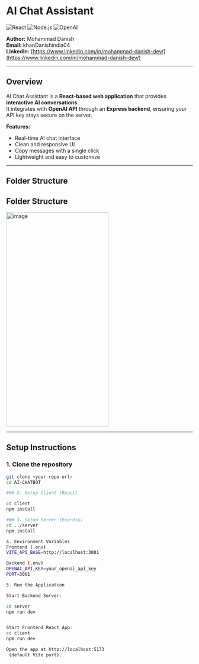 # AI Chat Assistant

![React](https://img.shields.io/badge/React-61DAFB?logo=react&logoColor=white)
![Node.js](https://img.shields.io/badge/Node.js-339933?logo=node.js&logoColor=white)
![OpenAI](https://img.shields.io/badge/OpenAI-412991?logo=openai&logoColor=white)

**Author:** Mohammad Danish  
**Email:** khanDanishindia04  
**LinkedIn:** [https://www.linkedin.com/in/mohammad-danish-dev/](https://www.linkedin.com/in/mohammad-danish-dev/)

---

## Overview

AI Chat Assistant is a **React-based web application** that provides **interactive AI conversations**.  
It integrates with **OpenAI API** through an **Express backend**, ensuring your API key stays secure on the server.  

**Features:**
- Real-time AI chat interface  
- Clean and responsive UI  
- Copy messages with a single click  
- Lightweight and easy to customize  

---

## Folder Structure


## Folder Structure
<img width="276" height="579" alt="image" src="https://github.com/user-attachments/assets/d359a6b1-7ba7-48ea-a802-ee3922f68172" />



---

## Setup Instructions

### 1. Clone the repository
```bash
git clone <your-repo-url>
cd AI-CHATBOT

### 2. Setup Client (React)

cd client
npm install

### 3. Setup Server (Express)
cd ../server
npm install

4. Environment Variables
Frontend (.env)
VITE_API_BASE=http://localhost:3001

Backend (.env)
OPENAI_API_KEY=your_openai_api_key
PORT=3001

5. Run the Application

Start Backend Server:

cd server
npm run dev


Start Frontend React App:
cd client
npm run dev

Open the app at http://localhost:5173
 (default Vite port).


